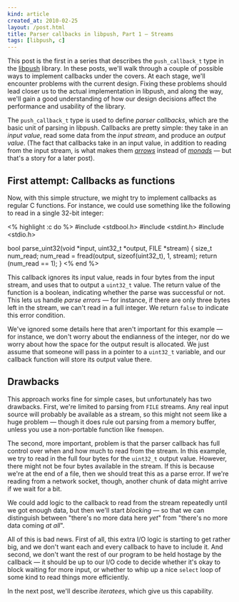 ```yaml
---
kind: article
created_at: 2010-02-25
layout: /post.html
title: Parser callbacks in libpush, Part 1 — Streams
tags: [libpush, c]
---
```


This post is the first in a series that describes the
`push_callback_t` type in the
[libpush](http://github.com/dcreager/libpush/) library.  In these
posts, we'll walk through a couple of possible ways to implement
callbacks under the covers.  At each stage, we'll encounter problems
with the current design.  Fixing these problems should lead closer us
to the actual implementation in libpush, and along the way, we'll gain
a good understanding of how our design decisions affect the
performance and usability of the library.

The `push_callback_t` type is used to define _parser callbacks_, which
are the basic unit of parsing in libpush.  Callbacks are pretty
simple: they take in an _input value_, read some data from the _input
stream_, and produce an _output value_.  (The fact that callbacks take
in an input value, in addition to reading from the input stream, is
what makes them [_arrows_](http://www.haskell.org/arrows/) instead of
[_monads_](http://en.wikipedia.org/wiki/Monad_%28functional_programming%29)
— but that's a story for a later post).

## First attempt: Callbacks as functions

Now, with this simple structure, we might try to implement callbacks
as regular C functions.  For instance, we could use something like the
following to read in a single 32-bit integer:

<% highlight :c do %>
#include <stdbool.h>
#include <stdint.h>
#include <stdio.h>

bool
parse_uint32(void *input, uint32_t *output, FILE *stream)
{
    size_t  num_read;
    num_read = fread(output, sizeof(uint32_t), 1, stream);
    return (num_read == 1);
}
<% end %>

This callback ignores its input value, reads in four bytes from the
input stream, and uses that to output a `uint32_t` value.  The return
value of the function is a boolean, indicating whether the parse was
successful or not.  This lets us handle _parse errors_ — for instance,
if there are only three bytes left in the stream, we can't read in a
full integer.  We return `false` to indicate this error condition.

We've ignored some details here that aren't important for this example
— for instance, we don't worry about the endianness of the integer,
nor do we worry about how the space for the output result is
allocated.  We just assume that someone will pass in a pointer to a
`uint32_t` variable, and our callback function will store its output
value there.

## Drawbacks

This approach works fine for simple cases, but unfortunately has two
drawbacks.  First, we're limited to parsing from `FILE` streams.  Any
real input source will probably be available as a stream, so this
might not seem like a huge problem — though it does rule out parsing
from a memory buffer, unless you use a non-portable function like
`fmemopen`.

The second, more important, problem is that the parser callback has
full control over when and how much to read from the stream.  In this
example, we try to read in the full four bytes for the `uint32_t`
output value.  However, there might not be four bytes available in the
stream.  If this is because we're at the end of a file, then we should
treat this as a parse error.  If we're reading from a network socket,
though, another chunk of data might arrive if we wait for a bit.

We could add logic to the callback to read from the stream repeatedly
until we got enough data, but then we'll start _blocking_ — so that we
can distinguish between "there's no more data here _yet_" from
"there's no more data coming _at all_".

All of this is bad news.  First of all, this extra I/O logic is
starting to get rather big, and we don't want each and every callback
to have to include it.  And second, we don't want the rest of our
program to be held hostage by the callback — it should be up to our
I/O code to decide whether it's okay to block waiting for more input,
or whether to whip up a nice `select` loop of some kind to read things
more efficiently.

In the next post, we'll describe _iteratees_, which give us this
capability.
